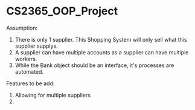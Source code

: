 # CS2365_OOP_Project

Assumption:
  1. There is only 1 supplier. This Shopping System will only sell what this supplier supplys.
  2. A supplier can have multiple accounts as a supplier can have multiple workers.
  3. While the Bank object should be an interface, it's processes are automated.
  
  
Features to be add:
  1. Allowing for multiple suppliers
  2.
